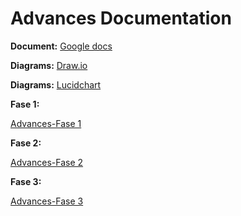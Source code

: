 # Advances Documentation
**Document:** [Google docs](https://docs.google.com/document/d/18wlWyneyVTWndPcHy1wDNEz5J_6LRSSXc2It1F898l0/edit?usp=sharing)

**Diagrams:** [Draw.io](https://drive.google.com/file/d/1v4JpNonz6ljYKG9XwOVw4R4wk29y2T0i/view?usp=sharing)

**Diagrams:** [Lucidchart](https://lucid.app/lucidchart/6d0f876b-2ff3-4944-ae6b-6d7ebdb50336/edit?viewport_loc=-2631%2C-784%2C8635%2C5625%2C.Q4MUjXso07N&invitationId=inv_22c07b23-55d6-4f53-886a-b8c3f892196f )

**Fase 1:** 

[Advances-Fase 1](./Files-MD/Advances-Fase1.md)

**Fase 2:** 

[Advances-Fase 2](./Files-MD/Advances-Fase2.md)

**Fase 3:** 

[Advances-Fase 3](./Files-MD/Advances-Fase3.md)